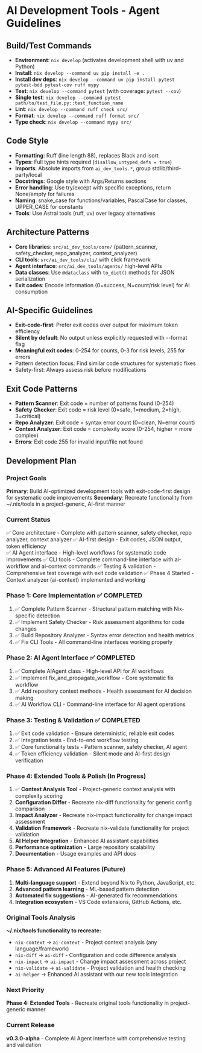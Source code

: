 # AI Development Tools - Agent Guidelines

## Build/Test Commands
- **Environment**: `nix develop` (activates development shell with uv and Python)
- **Install**: `nix develop --command uv pip install -e .`
- **Install dev deps**: `nix develop --command uv pip install pytest pytest-bdd pytest-cov ruff mypy`
- **Test**: `nix develop --command pytest` (with coverage: `pytest --cov`)
- **Single test**: `nix develop --command pytest path/to/test_file.py::test_function_name`
- **Lint**: `nix develop --command ruff check src/`
- **Format**: `nix develop --command ruff format src/`
- **Type check**: `nix develop --command mypy src/`

## Code Style
- **Formatting**: Ruff (line length 88), replaces Black and isort
- **Types**: Full type hints required (`disallow_untyped_defs = true`)
- **Imports**: Absolute imports from `ai_dev_tools.*`, group stdlib/third-party/local
- **Docstrings**: Google style with Args/Returns sections
- **Error handling**: Use try/except with specific exceptions, return None/empty for failures
- **Naming**: snake_case for functions/variables, PascalCase for classes, UPPER_CASE for constants
- **Tools**: Use Astral tools (ruff, uv) over legacy alternatives

## Architecture Patterns
- **Core libraries**: `src/ai_dev_tools/core/` (pattern_scanner, safety_checker, repo_analyzer, context_analyzer)
- **CLI tools**: `src/ai_dev_tools/cli/` with click framework
- **Agent interface**: `src/ai_dev_tools/agents/` high-level APIs
- **Data classes**: Use `@dataclass` with `to_dict()` methods for JSON serialization
- **Exit codes**: Encode information (0=success, N=count/risk level) for AI consumption

## AI-Specific Guidelines
- **Exit-code-first**: Prefer exit codes over output for maximum token efficiency
- **Silent by default**: No output unless explicitly requested with --format flag
- **Meaningful exit codes**: 0-254 for counts, 0-3 for risk levels, 255 for errors
- Pattern detection focus: Find similar code structures for systematic fixes
- Safety-first: Always assess risk before modifications

## Exit Code Patterns
- **Pattern Scanner**: Exit code = number of patterns found (0-254)
- **Safety Checker**: Exit code = risk level (0=safe, 1=medium, 2=high, 3=critical)
- **Repo Analyzer**: Exit code = syntax error count (0=clean, N=error count)
- **Context Analyzer**: Exit code = complexity score (0-254, higher = more complex)
- **Errors**: Exit code 255 for invalid input/file not found

## Development Plan

### Project Goals
**Primary**: Build AI-optimized development tools with exit-code-first design for systematic code improvements
**Secondary**: Recreate functionality from ~/.nix/tools in a project-generic, AI-first manner

### Current Status
✅ Core architecture - Complete with pattern scanner, safety checker, repo analyzer, context analyzer
✅ AI-first design - Exit codes, JSON output, token efficiency  
✅ AI Agent interface - High-level workflows for systematic code improvements
✅ CLI tools - Complete command-line interface with ai-workflow and ai-context commands
✅ Testing & validation - Comprehensive test coverage with exit code validation
✅ Phase 4 Started - Context analyzer (ai-context) implemented and working

### Phase 1: Core Implementation ✅ COMPLETED
1. ✅ Complete Pattern Scanner - Structural pattern matching with Nix-specific detection
2. ✅ Implement Safety Checker - Risk assessment algorithms for code changes  
3. ✅ Build Repository Analyzer - Syntax error detection and health metrics
4. ✅ Fix CLI Tools - All command-line interfaces working properly

### Phase 2: AI Agent Interface ✅ COMPLETED  
1. ✅ Complete AIAgent class - High-level API for AI workflows
2. ✅ Implement fix_and_propagate_workflow - Core systematic fix workflow
3. ✅ Add repository context methods - Health assessment for AI decision making
4. ✅ AI Workflow CLI - Command-line interface for AI agent operations

### Phase 3: Testing & Validation ✅ COMPLETED
1. ✅ Exit code validation - Ensure deterministic, reliable exit codes
2. ✅ Integration tests - End-to-end workflow testing
3. ✅ Core functionality tests - Pattern scanner, safety checker, AI agent
4. ✅ Token efficiency validation - Silent mode and AI-first design verification

### Phase 4: Extended Tools & Polish (In Progress)
1. ✅ **Context Analysis Tool** - Project-generic context analysis with complexity scoring
2. **Configuration Differ** - Recreate nix-diff functionality for generic config comparison
3. **Impact Analyzer** - Recreate nix-impact functionality for change impact assessment
4. **Validation Framework** - Recreate nix-validate functionality for project validation
5. **AI Helper Integration** - Enhanced AI assistant capabilities
6. **Performance optimization** - Large repository scalability  
7. **Documentation** - Usage examples and API docs

### Phase 5: Advanced AI Features (Future)
1. **Multi-language support** - Extend beyond Nix to Python, JavaScript, etc.
2. **Advanced pattern learning** - ML-based pattern detection
3. **Automated fix suggestions** - AI-generated fix recommendations
4. **Integration ecosystem** - VS Code extensions, GitHub Actions, etc.

### Original Tools Analysis
**~/.nix/tools functionality to recreate:**
- `nix-context` → `ai-context` - Project context analysis (any language/framework)
- `nix-diff` → `ai-diff` - Configuration and code difference analysis  
- `nix-impact` → `ai-impact` - Change impact assessment across project
- `nix-validate` → `ai-validate` - Project validation and health checking
- `ai-helper` → Enhanced AI assistant with our new tools integration

### Next Priority
**Phase 4: Extended Tools** - Recreate original tools functionality in project-generic manner

### Current Release
**v0.3.0-alpha** - Complete AI Agent interface with comprehensive testing and validation